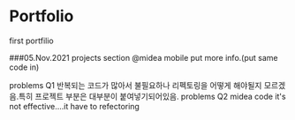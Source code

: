 # Portfolio
first portfilio


###05.Nov.2021
  projects section  @midea mobile put more info.(put same code in)
  
problems Q1 반복되는 코드가 많아서 불필요하나 리펙토링을 어떻게 해야될지 모르겠음.특히 프로젝트 부분은 대부분이 붙여넣기되어있음.
problems Q2 midea code it's not effective....it have to refectoring
#
